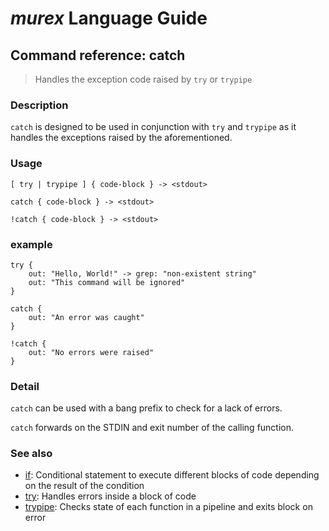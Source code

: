 # _murex_ Language Guide

## Command reference: catch

> Handles the exception code raised by `try` or `trypipe`

### Description

`catch` is designed to be used in conjunction with `try` and `trypipe` as it
handles the exceptions raised by the aforementioned.

### Usage

    [ try | trypipe ] { code-block } -> <stdout>

    catch { code-block } -> <stdout>
    
    !catch { code-block } -> <stdout>

### example

    try {
        out: "Hello, World!" -> grep: "non-existent string"
        out: "This command will be ignored"
    }

    catch {
        out: "An error was caught"
    }

    !catch {
        out: "No errors were raised"
    }

### Detail

`catch` can be used with a bang prefix to check for a lack of errors.

`catch` forwards on the STDIN and exit number of the calling function.

### See also

* [if](if.md): Conditional statement to execute different blocks of code depending on the
result of the condition
* [try](try.md): Handles errors inside a block of code
* [trypipe](trypipe.md): Checks state of each function in a pipeline and exits block on error
